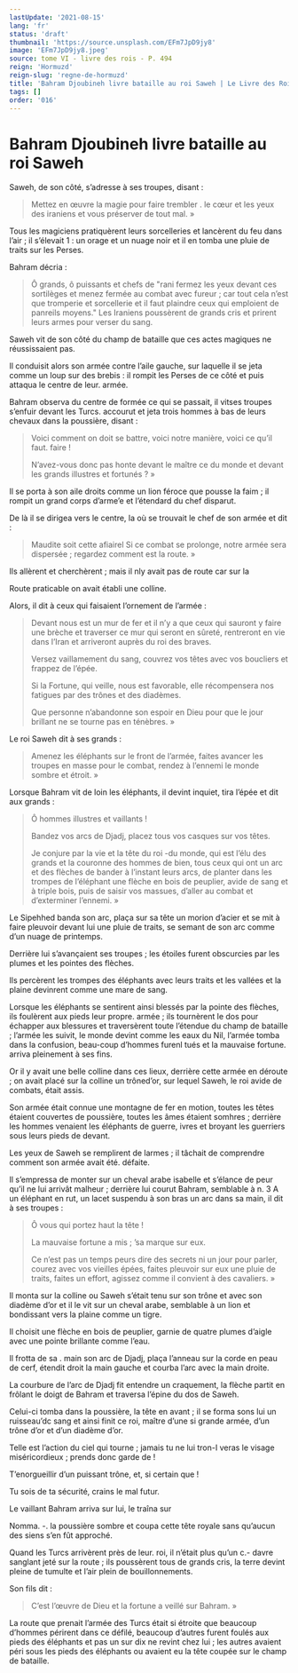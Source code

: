 ```yaml
---
lastUpdate: '2021-08-15'
lang: 'fr'
status: 'draft'
thumbnail: 'https://source.unsplash.com/EFm7JpD9jy8'
image: 'EFm7JpD9jy8.jpeg'
source: tome VI - livre des rois - P. 494
reign: 'Hormuzd'
reign-slug: 'regne-de-hormuzd'
title: 'Bahram Djoubineh livre bataille au roi Saweh | Le Livre des Rois | Shâhnâmeh'
tags: []
order: '016'
---
```


<!-- LTeX: language=fr -->

# Bahram Djoubineh livre bataille au roi Saweh

Saweh, de son côté, s’adresse à ses troupes, disant :

> Mettez en œuvre la magie pour faire trembler
. le cœur et les yeux des iraniens et vous préserver de tout mal. »

Tous les magiciens pratiquèrent leurs sorcelleries et lancèrent du feu dans l’air ; il s’élevait 1 : un orage et un nuage noir et il en tomba une pluie de traits sur les Perses.

Bahram décria :

> Ô grands, ô puissants et chefs de "rani fermez les yeux devant ces sortilèges et menez fermée au combat avec fureur ; car tout cela n’est que tromperie et sorcellerie et il faut plaindre ceux qui emploient de panreils moyens." Les Iraniens poussèrent de grands cris et prirent leurs armes pour verser du sang.

Saweh vit de son côté du champ de bataille que ces actes magiques ne réussissaient pas.

Il conduisit alors son armée contre l’aile gauche, sur laquelle il se jeta comme un loup sur des brebis : il rompit les Perses de ce côté et puis attaqua le centre de leur. armée.

Bahram observa du centre de formée ce qui se passait, il vitses troupes s’enfuir devant les Turcs. accourut et jeta trois hommes à bas de leurs chevaux dans la poussière, disant :

> Voici comment on doit se battre, voici notre manière, voici ce qu’il faut. faire !
>
> N’avez-vous donc pas honte devant le maître ce du monde et devant les grands illustres et fortunés ? »

Il se porta à son aile droits comme un lion féroce que pousse la faim ; il rompit un grand corps d’arme’e et l’étendard du chef disparut.

De là il se dirigea vers le centre, la où se trouvait le chef de son armée et dit :

> Maudite soit cette afiairel Si ce combat se prolonge, notre armée sera dispersée ; regardez comment est la route. »

Ils allèrent et cherchèrent ; mais il nly avait pas de route car sur la

Route praticable on avait établi une colline.

Alors, il dit à ceux qui faisaient l’ornement de l’armée :

> Devant nous est un mur de fer et il n’y a que ceux qui sauront y faire une brèche et traverser ce mur qui seront en sûreté, rentreront en vie dans l’Iran et arriveront auprès du roi des braves.
>
> Versez vaillamement du sang, couvrez vos têtes avec vos boucliers et frappez de l’épée.
>
> Si la Fortune, qui veille, nous est favorable, elle récompensera nos fatigues par des trônes et des diadèmes.
>
> Que personne n’abandonne son espoir en Dieu pour que le jour brillant ne se tourne pas en ténèbres. »

Le roi Saweh dit à ses grands :

> Amenez les éléphants sur le front de l’armée, faites avancer les troupes en masse pour le combat, rendez à l’ennemi le monde sombre et étroit. »

Lorsque Bahram vit de loin les éléphants, il devint inquiet, tira l’épée et dit aux grands :

> Ô hommes illustres et vaillants !
>
> Bandez vos arcs de Djadj, placez tous vos casques sur vos têtes.
>
> Je conjure par la vie et la tête du roi -du monde, qui est l’élu des grands et la couronne des hommes de bien, tous ceux qui ont un arc et des flèches de bander à l’instant leurs arcs, de planter dans les trompes de l’éléphant une flèche en bois de peuplier, avide de sang et à triple bois, puis de saisir vos massues, d’aller au combat et d’exterminer l’ennemi. »

Le Sipehhed banda son arc, plaça sur sa tête un morion d’acier et se mit à faire pleuvoir devant lui une pluie de traits, se semant de son arc comme d’un nuage de printemps.

Derrière lui s’avançaient ses troupes ; les étoiles furent obscurcies par les plumes et les pointes des flèches.

Ils percèrent les trompes des éléphants avec leurs traits et les vallées et la plaine devinrent comme une mare de sang.

Lorsque les éléphants se sentirent ainsi blessés par la pointe des flèches, ils foulèrent aux pieds leur propre. armée ; ils tournèrent le dos pour échapper aux blessures et traversèrent toute l’étendue du champ de bataille ; l’armée les suivit, le monde devint comme les eaux du Nil, l’armée tomba dans la confusion, beau-coup d’hommes furenl tués et la mauvaise fortune. arriva pleinement à ses fins.

Or il y avait une belle colline dans ces lieux, derrière cette armée en déroute ; on avait placé sur la colline un trôned’or, sur lequel Saweh, le roi avide de combats, était assis.

Son armée était connue une montagne de fer en motion, toutes les têtes étaient couvertes de poussière, toutes les âmes étaient somhres ; derrière les hommes venaient les éléphants de guerre, ivres et broyant les guerriers sous leurs pieds de devant.

Les yeux de Saweh se remplirent de larmes ; il tâchait de comprendre comment son armée avait été. défaite.

Il s’empressa de monter sur un cheval arabe isabelle et s’élance de peur qu’il ne lui arrivât malheur ; derrière lui courut Bahram, semblable à n. 3 A un éléphant en rut, un lacet suspendu à son bras un arc dans sa main, il dit à ses troupes :

> Ô vous qui portez haut la tête !
>
> La mauvaise fortune a mis ;
’sa marque sur eux.
>
> Ce n’est pas un temps peurs dire des secrets ni un jour pour parler, courez avec vos vieilles épées, faites pleuvoir sur eux une pluie de traits, faites un effort, agissez comme il convient à des cavaliers. »

Il monta sur la colline ou Saweh s’était tenu sur son trône et avec son diadème d’or et il le vit sur un cheval arabe, semblable à un lion et bondissant vers la plaine comme un tigre.

Il choisit une flèche en bois de peuplier, garnie de quatre plumes d’aigle avec une pointe brillante comme l’eau.

Il frotta de sa .
main son arc de Djadj, plaça l’anneau sur la corde en peau de cerf, étendit droit la main gauche et courba l’arc avec la main droite.

La courbure de l’arc de Djadj fit entendre un craquement, la flèche partit en frôlant le doigt de Bahram et traversa l’épine du dos de Saweh.

Celui-ci tomba dans la poussière, la tête en avant ; il se forma sons lui un ruisseau’dc sang et ainsi finit ce roi, maître d’une si grande armée, d’un trône d’or et d’un diadème d’or.

Telle est l’action du ciel qui tourne ; jamais tu ne lui tron-I veras le visage miséricordieux ; prends donc garde de !

T’enorgueillir d’un puissant trône, et, si certain que !

Tu sois de ta sécurité, crains le mal futur.

Le vaillant Bahram arriva sur lui, le traîna sur

Nomma. -. la poussière sombre et coupa cette tête royale sans qu’aucun des siens s’en fût approché.

Quand les Turcs arrivèrent près de leur. roi, il n’était plus qu’un c.-
davre sanglant jeté sur la route ; ils poussèrent tous de grands cris, la terre devint pleine de tumulte et l’air plein de bouillonnements.

Son fils dit :

> C’est l’œuvre de Dieu et la fortune a veillé sur Bahram. »

La route que prenait l’armée des Turcs était si étroite que beaucoup d’hommes périrent dans ce défilé, beaucoup d’autres furent foulés aux pieds des éléphants et pas un sur dix ne revint chez lui ; les autres avaient péri sous les pieds des éléphants ou avaient eu la tête coupée sur le champ de bataille.
